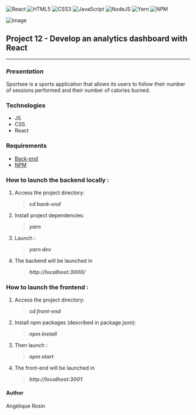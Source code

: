 ![React](https://img.shields.io/badge/react-%2320232a.svg?style=for-the-badge&logo=react&logoColor=%2361DAFB)
![HTML5](https://img.shields.io/badge/html5-%23E34F26.svg?style=for-the-badge&logo=html5&logoColor=white)
![CSS3](https://img.shields.io/badge/css3-%231572B6.svg?style=for-the-badge&logo=css3&logoColor=white)
![JavaScript](https://img.shields.io/badge/javascript-%23323330.svg?style=for-the-badge&logo=javascript&logoColor=%23F7DF1E)
![NodeJS](https://img.shields.io/badge/node.js-6DA55F?style=for-the-badge&logo=node.js&logoColor=white)
![Yarn](https://img.shields.io/badge/yarn-%232C8EBB.svg?style=for-the-badge&logo=yarn&logoColor=white)
![NPM](https://img.shields.io/badge/NPM-%23000000.svg?style=for-the-badge&logo=npm&logoColor=white)

![image](https://user-images.githubusercontent.com/93211301/229363424-d0b6dd52-afb8-46cb-afac-e25be06db6ea.png)

## Project 12 - Develop an analytics dashboard with React

---

### **_Presentation_**

Sportsee is a sports application that allows its users to follow their number of sessions performed and their number of calories burned.

### Technologies

- JS
- CSS
- React

### Requirements

- [Back-end](https://github.com/OpenClassrooms-Student-Center/P9-front-end-dashboard)
- [NPM](https://www.npmjs.com/)

### **How to launch the backend locally :**

1. Access the project directory: <br>
   > **_cd back-end_**
2. Install project dependencies:
   > **_yarn_**
3. Launch :
   > **_yarn dev_**
4. The backend will be launched in
   > **_http://localhost:3000/_**

### **How to launch the frontend :**

1. Access the project directory:
   > **_cd front-end_**
2. Install npm packages (described in package.json):
   > **_npm install_**
3. Then launch :
   > **_npm start_**
4. The front-end will be launched in
   > **_http://localhost:3001_**

#### Author

Angélique Rosin
